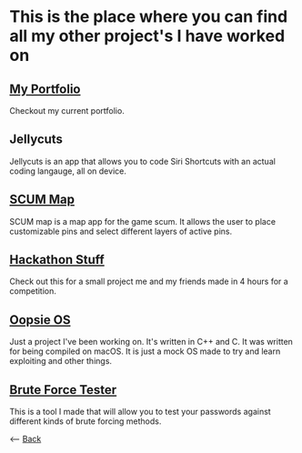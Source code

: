 # This is the place where you can find all my other project's I have worked on

## [My Portfolio](https://actuallyzach.github.io)
Checkout my current portfolio.

## Jellycuts
Jellycuts is an app that allows you to code Siri Shortcuts with an actual coding langauge, all on device.

## [SCUM Map](https://apps.apple.com/us/app/id1515805855)
SCUM map is a map app for the game scum. It allows the user to place customizable pins and select different layers of active pins.

## [Hackathon Stuff](https://github.com/Zxtreme03/ComputerScience/tree/master/HackAThon)
Check out this for a small project me and my friends made in 4 hours for a competition.

## [Oopsie OS](https://github.com/Zxtreme03/OopsieOS)
Just a project I've been working on. It's written in C++ and C. It was written for being compiled on macOS. It is just a mock OS made to try and learn exploiting and other things.

## [Brute Force Tester](https://BruteForce.zxtreme03.repl.run)
This is a tool I made that will allow you to test your passwords against different kinds of brute forcing methods.

<-- [Back](./)
